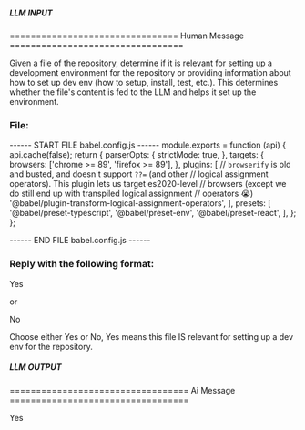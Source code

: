 ##### LLM INPUT #####
================================ Human Message =================================

Given a file of the repository, determine if it is relevant for setting up a development environment for the repository or providing information about how to set up dev env (how to setup, install, test, etc.). This determines whether the file's content is fed to the LLM and helps it set up the environment.

### File:
------ START FILE babel.config.js ------
module.exports = function (api) {
  api.cache(false);
  return {
    parserOpts: {
      strictMode: true,
    },
    targets: {
      browsers: ['chrome >= 89', 'firefox >= 89'],
    },
    plugins: [
      // `browserify` is old and busted, and doesn't support `??=` (and other
      // logical assignment operators). This plugin lets us target es2020-level
      // browsers (except we do still end up with transpiled logical assignment
      // operators 😭)
      '@babel/plugin-transform-logical-assignment-operators',
    ],
    presets: [
      '@babel/preset-typescript',
      '@babel/preset-env',
      '@babel/preset-react',
    ],
  };
};

------ END FILE babel.config.js ------

### Reply with the following format:

<rel>Yes</rel>

or

<rel>No</rel>

Choose either Yes or No, Yes means this file IS relevant for setting up a dev env for the repository.

##### LLM OUTPUT #####
================================== Ai Message ==================================

<rel>Yes</rel>